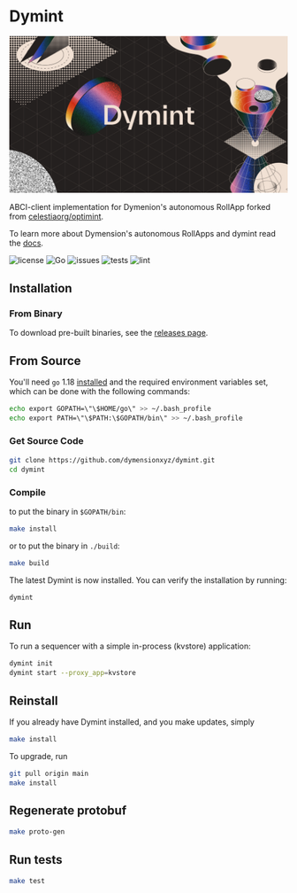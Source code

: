 # Dymint

<img src="docs/dymint.png" alt="banner" width="830"/>

ABCI-client implementation for Dymenion's autonomous RollApp forked from [celestiaorg/optimint](https://github.com/celestiaorg/optimint).

To learn more about Dymension's autonomous RollApps and dymint read the [docs](https://docs.dymension.xyz/learn/rollapps).

![license](https://img.shields.io/github/license/dymensionxyz/dymint)
![Go](https://img.shields.io/badge/go-1.18-blue.svg)
![issues](https://img.shields.io/github/issues/dymensionxyz/dymint)
![tests](https://github.com/dymensionxyz/dymint/actions/workflows/test.yml/badge.svg?branch=main)
![lint](https://github.com/dymensionxyz/dymint/actions/workflows/lint.yml/badge.svg?branch=main)

## Installation

### From Binary

To download pre-built binaries, see the [releases page](https://github.com/dymensionxyz/dymint/releases).

## From Source

You'll need `go` 1.18 [installed](https://golang.org/doc/install) and the required
environment variables set, which can be done with the following commands:

```sh
echo export GOPATH=\"\$HOME/go\" >> ~/.bash_profile
echo export PATH=\"\$PATH:\$GOPATH/bin\" >> ~/.bash_profile
```

### Get Source Code

```sh
git clone https://github.com/dymensionxyz/dymint.git
cd dymint
```

### Compile

to put the binary in `$GOPATH/bin`:

```sh
make install
```

or to put the binary in `./build`:

```sh
make build
```

The latest Dymint is now installed. You can verify the installation by
running:

```sh
dymint
```

## Run

To run a sequencer with a simple in-process (kvstore) application:

```sh
dymint init
dymint start --proxy_app=kvstore
```

## Reinstall

If you already have Dymint installed, and you make updates, simply

```sh
make install
```

To upgrade, run

```sh
git pull origin main
make install
```

## Regenerate protobuf

```sh
make proto-gen
```

## Run tests

```sh
make test
```

